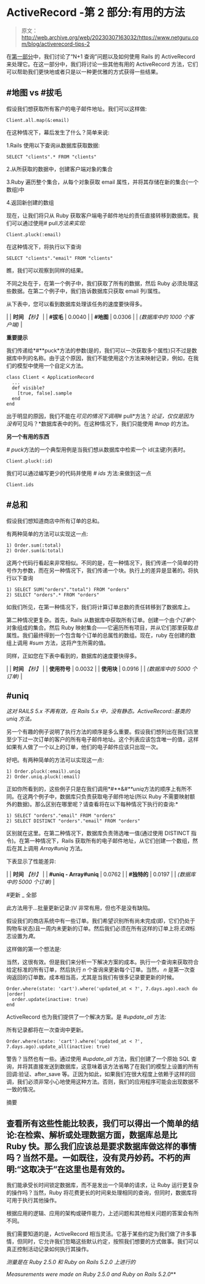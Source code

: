 # ActiveRecord -第 2 部分:有用的方法

> 原文：<http://web.archive.org/web/20230307163032/https://www.netguru.com/blog/activerecord-tips-2>

 在[第一部分](/web/20221226224529/https://www.netguru.com/blog/activerecord-tips-1)中，我们讨论了“N+1 查询”问题以及如何使用 Rails 的 ActiveRecord 来处理它。在这一部分中，我们将讨论一些其他有用的 ActiveRecord 方法，它们可以帮助我们更快地或者只是以一种更优雅的方式获得一些结果。

## #地图 vs #拔毛

假设我们想获取所有客户的电子邮件地址。我们可以这样做:

```
Client.all.map(&:email)
```

在这种情况下，幕后发生了什么？简单来说:

1.Rails 使用以下查询从数据库获取数据:

```
SELECT "clients".* FROM "clients"
```

2.从所获取的数据中，创建客户端对象的集合

3.Ruby 遍历整个集合，从每个对象获取 email 属性，并将其存储在新的集合(一个数组)中

4.返回新创建的数组

现在，让我们将只从 Ruby 获取客户端电子邮件地址的责任直接转移到数据库。我们可以通过使用# pull*方法来实现:*

```
Client.pluck(:email)
```

在这种情况下，将执行以下查询

```
SELECT "clients"."email" FROM "clients"
```

瞧，我们可以观察到同样的结果。

不同之处在于，在第一个例子中，我们获取了所有的数据，然后 Ruby 必须处理这些数据。在第二个例子中，我们告诉数据库只获取 email 列/属性。

从下表中，您可以看到数据库处理该任务的速度要快得多。

|  | **时间** *【秒】* |
| **#拔毛** | 0.0040 |
| **#地图** | 0.0306 |
| *(数据库中的 1000 个客户端)* |

**重要提示**

我们传递给*#**puck*方法的参数(是的，我们可以一次获取多个属性)只不过是数据库中列的名称。由于这个原因，我们不能使用这个方法来映射记录，例如，在我们的模型中使用一个自定义方法。

```
class Client < ApplicationRecord
  ...
  def visible?
    [true, false].sample
  end
end
```

出于明显的原因，我们不能在*可见的情况下调用*# pull*方法？*论证，仅仅是因为没有*可见吗？*数据库表中的列。在这种情况下，我们只能使用 *#map* 的方法。

**另一个有用的东西**

*# puck*方法的一个典型用例是当我们想从数据库中检索一个 id(主键)列表时。

```
Client.pluck(:id)
```

我们可以通过编写更少的代码并使用 *#* *ids* 方法:来做到这一点

```
Client.ids
```

## #总和

假设我们想知道商店中所有订单的总和。

有两种简单的方法可以实现这一点:

```
1) Order.sum(:total)
2) Order.sum(&:total)
```

这两个代码行看起来非常相似。不同的是，在一种情况下，我们传递一个简单的符号作为参数，而在另一种情况下，我们传递一个块。执行上的差异是显著的。将执行以下查询

```
1) SELECT SUM("orders"."total") FROM "orders"
2) SELECT "orders".* FROM "orders"
```

如我们所见，在第一种情况下，我们将计算订单总数的责任转移到了数据库上。

第二种情况更复杂。首先，Rails 从数据库中获取所有订单。创建一个由*个订单*个对象组成的集合。然后 Ruby 映射集合——它遍历所有项目，并从它们那里获取*总*属性。我们最终得到一个包含每个订单的总属性的数组。现在，ruby 在创建的数组上调用 *#sum* 方法，这将产生所需的值。

同样，正如您在下表中看到的，数据库的速度要快得多。

|  | **时间** *【秒】* |
| **使用符号** | 0.0032 |
| **使用块** | 0.0916 |
| *(数据库中的 5000 个订单)* |

## #uniq

*这对 RAILS 5.x 不再有效，在 Rails 5.x 中，没有静态。ActiveRecord::基类的 uniq 方法。*

另一个有趣的例子说明了执行方法的顺序是多么重要。假设我们想列出在我们店里至少下过一次订单的客户的所有电子邮件地址。这个列表应该包含唯一的值，这样如果有人做了一个以上的订单，他们的电子邮件应该只出现一次。

好吧。有两种简单的方法可以实现这一点:

```
1) Order.pluck(:email).uniq
2) Order.uniq.pluck(:email)
```

正如你所看到的，这些例子只是在我们调用*#**&*#**uniq*方法的顺序上有所不同。在这两个例子中，数据库只负责获取电子邮件地址(所以 Ruby 不需要映射额外的数据)。那么区别在哪里呢？请查看将在以下每种情况下执行的查询:*

```
1) SELECT "orders"."email" FROM "orders"
2) SELECT DISTINCT "orders"."email" FROM "orders"
```

区别就在这里。在第二种情况下，数据库负责筛选唯一值(通过使用 DISTINCT 指令)。在第一种情况下，Rails 获取所有的电子邮件地址，从它们创建一个数组，然后在其上调用 *Array#uniq* 方法。

下表显示了性能差异:

|  | **时间** *【秒】* |
| **#uniq - Array#uniq** | 0.0762 |
| **#独特的** | 0.0197 |
| *(数据库中的 5000 个订单)* |

#更新 _ 全部

此方法用于...批量更新记录:)V 非常有用，但也不是没有缺陷。

假设我们的商店系统中有一些订单。我们希望识别所有尚未完成(即，它们仍处于购物车状态)且一周内未更新的订单。然后我们必须在所有这样的订单上将*无效*标志设置为*真*。

这样做的第一个想法是:

当然，这很有效。但是我们来分析一下解决方案的成本。执行一个查询来获取符合给定标准的所有订单，然后执行 *n* 个查询来更新每个订单。当然， *n* 是第一次查询返回的订单数。成本相当高，尤其是当我们有很多记录要更新的时候。

```
Order.where(state: 'cart').where('updated_at < ?', 7.days.ago).each do |order|
  order.update(inactive: true)
end
```

ActiveRecord 也为我们提供了一个解决方案。是 *#update_all* 方法:

所有记录都将在一次查询中更新。

```
Order.where(state: 'cart').where('updated_at < ?', 7.days.ago).update_all(inactive: true)
```

警告？当然也有一些。通过使用 *#update_all* 方法，我们创建了一个原始 SQL 查询，并将其直接发送到数据库，这意味着该方法省略了在我们的模型上设置的所有回调:验证、after_save 等。正因为如此，如果我们在很大程度上依赖于这样的回调，我们必须非常小心地使用这种方法。否则，我们的应用程序可能会出现数据不一致的情况。

摘要

## 查看所有这些性能比较表，我们可以得出一个简单的结论:在检索、解析或处理数据方面，数据库总是比 Ruby 快。那么我们应该总是要求数据库做这样的事情吗？当然不是。一如既往，没有灵丹妙药。不朽的声明:“这取决于”在这里也是有效的。

我们能承受长时间锁定数据库，而不是发出一个简单的请求，让 Ruby 运行更复杂的操作吗？当然，Ruby 将花费更长的时间来处理相同的查询，但同时，数据库将可用于执行其他操作。

根据应用的逻辑、应用的架构或硬件能力，上述问题和其他相关问题的答案会有所不同。

我们需要知道的是，ActiveRecord 相当灵活。它基于某些约定为我们做了许多事情，但同时，它允许我们忽略这些默认约定，按照我们想要的方式做事。我们可以真正控制活动记录如何执行其操作。

*测量是在 Ruby 2.5.0 和 Ruby on Rails 5.2.0 上进行的*

*Measurements were made on Ruby 2.5.0 and Ruby on Rails 5.2.0***
